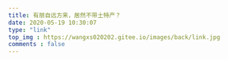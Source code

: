 ```yaml
---
title: 有朋自远方来，居然不带土特产？
date: 2020-05-19 10:30:07
type: "link"
top_img : https://wangxs020202.gitee.io/images/back/link.jpg
comments : false
---
```


